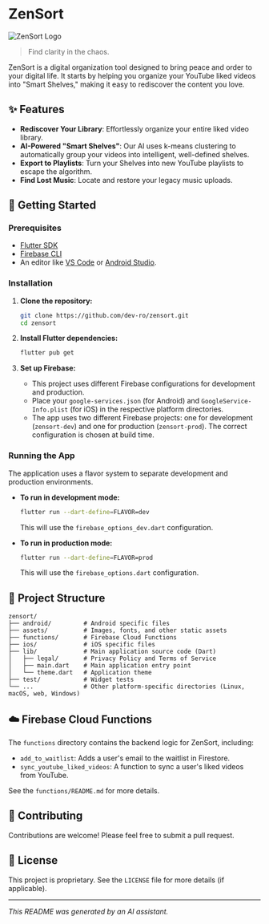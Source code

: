 # ZenSort

![ZenSort Logo](assets/images/zensort_logo_wordmark.png)

> Find clarity in the chaos.

ZenSort is a digital organization tool designed to bring peace and order to your digital life. It starts by helping you organize your YouTube liked videos into "Smart Shelves," making it easy to rediscover the content you love.

## ✨ Features

- **Rediscover Your Library**: Effortlessly organize your entire liked video library.
- **AI-Powered "Smart Shelves"**: Our AI uses k-means clustering to automatically group your videos into intelligent, well-defined shelves.
- **Export to Playlists**: Turn your Shelves into new YouTube playlists to escape the algorithm.
- **Find Lost Music**: Locate and restore your legacy music uploads.

## 🚀 Getting Started

### Prerequisites

- [Flutter SDK](https://flutter.dev/docs/get-started/install)
- [Firebase CLI](https://firebase.google.com/docs/cli)
- An editor like [VS Code](https://code.visualstudio.com/) or [Android Studio](https://developer.android.com/studio).

### Installation

1. **Clone the repository:**

    ```sh
    git clone https://github.com/dev-ro/zensort.git
    cd zensort
    ```

2. **Install Flutter dependencies:**

    ```sh
    flutter pub get
    ```

3. **Set up Firebase:**
    - This project uses different Firebase configurations for development and production.
    - Place your `google-services.json` (for Android) and `GoogleService-Info.plist` (for iOS) in the respective platform directories.
    - The app uses two different Firebase projects: one for development (`zensort-dev`) and one for production (`zensort-prod`). The correct configuration is chosen at build time.

### Running the App

The application uses a flavor system to separate development and production environments.

- **To run in development mode:**

    ```sh
    flutter run --dart-define=FLAVOR=dev
    ```

    This will use the `firebase_options_dev.dart` configuration.

- **To run in production mode:**

    ```sh
    flutter run --dart-define=FLAVOR=prod
    ```

    This will use the `firebase_options.dart` configuration.

## 📁 Project Structure

```text
zensort/
├── android/         # Android specific files
├── assets/          # Images, fonts, and other static assets
├── functions/       # Firebase Cloud Functions
├── ios/             # iOS specific files
├── lib/             # Main application source code (Dart)
│   ├── legal/       # Privacy Policy and Terms of Service
│   ├── main.dart    # Main application entry point
│   └── theme.dart   # Application theme
├── test/            # Widget tests
└── ...              # Other platform-specific directories (Linux, macOS, web, Windows)
```

## ☁️ Firebase Cloud Functions

The `functions` directory contains the backend logic for ZenSort, including:

- `add_to_waitlist`: Adds a user's email to the waitlist in Firestore.
- `sync_youtube_liked_videos`: A function to sync a user's liked videos from YouTube.

See the `functions/README.md` for more details.

## 🤝 Contributing

Contributions are welcome! Please feel free to submit a pull request.

## 📄 License

This project is proprietary. See the `LICENSE` file for more details (if applicable).

---

_This README was generated by an AI assistant._
